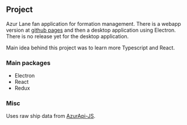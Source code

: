 ## Project

Azur Lane fan application for formation management. There is a webapp version at [github pages](http://rutle.github.io/fazla) and then a desktop application using Electron. There is no release yet for the desktop application.

Main idea behind this project was to learn more Typescript and React.

### Main packages
* Electron
* React
* Redux
 
### Misc
Uses raw ship data from [AzurApi-JS](https://azurapi.github.io/).


